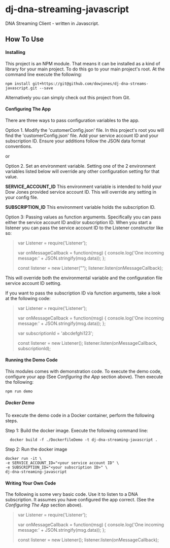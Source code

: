 # dj-dna-streaming-javascript
DNA Streaming Client - written in Javascript.

## How To Use

#### Installing

This project is an NPM module. That means it can be installed as a kind of library for your main project. To do this go to your main project's root. At the command line execute the following:

~~~~
npm install git+https://git@github.com/dowjones/dj-dna-streams-javascript.git --save
~~~~

Alternatively you can simply check out this project from Git.


#### Configuring The App

There are three ways to pass configuration variables to the app.  

Option 1. Modify the 'customerConfig.json' file. In this project's root you will find the 'customerConfig.json' file. Add your service account ID and your subscription ID. Ensure your additions follow the JSON data format conventions.

or

Option 2. Set an environment variable. Setting one of the 2 environment variables listed below will override any other configuration setting for that value.

  **SERVICE_ACCOUNT_ID**
    This environment variable is intended to hold your Dow Jones provided service account ID. This will override any setting in your config file.
    
  **SUBSCRIPTION_ID**
    This environment variable holds the subscription ID.
      

Option 3: Passing values as function arguments. Specifically you can pass either the service account ID and/or subscription ID. When you start a listener you can pass the service account ID to the Listener constructor like so:

> var Listener = require('Listener');
>
> var onMessageCallback = function(msg) {
>    console.log('One incoming message:' + JSON.stringify(msg.data));
> };
>
> const listener = new Listener("<YOUR ACCOUNT ID HERE>");
> listener.listen(onMessageCallback);

This will override both the environmental variable and the configuration file service account ID setting.

If you want to pass the subscription ID via function arguments, take a look at the following code:

> var Listener = require('Listener');
>
> var onMessageCallback = function(msg) {
>    console.log('One incoming message:' + JSON.stringify(msg.data));
> };
>
> var subscriptionId = 'abcdefghi123'; 
>
> const listener = new Listener();
> listener.listen(onMessageCallback, subscriptionId);


#### Running the Demo Code

This modules comes with demonstration code. To execute the demo code, configure your app (See _Configuring the App_ section above). Then execute the following:

~~~
npm run demo
~~~

##### Docker Demo

To execute the demo code in a Docker container, perform the following steps.

Step 1: Build the docker image. Execute the following command line:

~~~
  docker build -f ./DockerfileDemo -t dj-dna-streaming-javascript .
~~~
  
Step 2: Run the docker image

~~~
docker run -it \
-e SERVICE_ACCOUNT_ID="<your service account ID" \
-e SUBSCRIPTION_ID="<your subscription ID>" \
dj-dna-streaming-javascript
~~~


#### Writing Your Own Code

The following is some very basic code. Use it to listen to a DNA subscription. It assumes you have configured the app correct. (See the *Configuring The App* section above).

> var Listener = require('Listener');
>
> var onMessageCallback = function(msg) {
>    console.log('One incoming message:' + JSON.stringify(msg.data));
> };
>
> const listener = new Listener();
> listener.listen(onMessageCallback);
